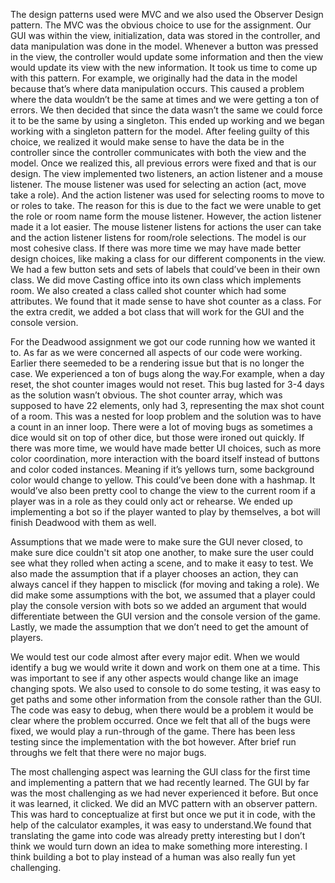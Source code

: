 The design patterns used were MVC and we also used the Observer Design pattern. The MVC was the obvious choice to use for the assignment. Our GUI was within the view, initialization, data was stored in the controller, and data manipulation was done in the model. Whenever a button was pressed in the view, the controller would update some information and then the view would update its view with the new information. It took us time to come up with this pattern. For example, we originally had the data in the model because that’s where data manipulation occurs. This caused a problem where the data wouldn’t be the same at times and we were getting a ton of errors. We then decided that since the data wasn’t the same we could force it to be the same by using a singleton. This ended up working and we began working with a singleton pattern for the model. After feeling guilty of this choice, we realized it would make sense to have the data be in the controller since the controller communicates with both the view and the model. Once we realized this, all previous errors were fixed and that is our design. The view implemented two listeners, an action listener and a mouse listener. The mouse listener was used for selecting an action (act, move take a role). And the action listener was used for selecting rooms to move to or roles to take. The reason for this is due to the fact we were unable to get the role or room name form the mouse listener. However, the action listener made it a lot easier. The mouse listener listens for actions the user can take and the action listener listens for room/role selections. The model is our most cohesive class. If there was more time we may have made better design choices, like making a class for our different components in the view. We had a few button sets and sets of labels that could’ve been in their own class. We did move Casting office into its own class which implements room. We also created a class called shot counter which had some attributes. We found that it made sense to have shot counter as a class. For the extra credit, we added a bot class that will work for the GUI and the console version.

For the Deadwood assignment we got our code running how we wanted it to. As far as we were concerned all aspects of our code were working. Earlier there seemeded to be a rendering issue but that is no longer the case. We experienced a ton of bugs along the way.For example, when a day reset, the shot counter images would not reset. This bug lasted for 3-4 days as the solution wasn’t obvious. The shot counter array, which was supposed to have 22 elements, only had 3, representing the max shot count of a room. This was a nested for loop problem and the solution was to have a count in an inner loop. There were a lot of moving bugs as sometimes a dice would sit on top of other dice, but those were ironed out quickly. If there was more time, we would have made better UI choices, such as more color coordination, more interaction with the board itself instead of buttons and color coded instances. Meaning if it’s yellows turn, some background color would change to yellow. This could’ve been done with a hashmap. It would’ve also been pretty cool to change the view to the current room if a player was in a role as they could only act or rehearse. We ended up implementing a bot so if the player wanted to play by themselves, a bot will finish Deadwood with them as well. 

Assumptions that we made were to make sure the GUI never closed, to make sure dice couldn't sit atop one another, to make sure the user could see what they rolled when acting a scene, and to make it easy to test. We also made the assumption that if a player chooses an action, they can always cancel if they happen to misclick (for moving and taking a role). We did make some assumptions with the bot, we assumed that a player could play the console version with bots so we added an argument that would differentiate between the GUI version and the console version of the game. Lastly, we made the assumption that we don’t need to get the amount of players. 

We would test our code almost after every major edit. When we would identify a bug we would write it down and work on them one at a time. This was important to see if any other aspects would change like an image changing spots. We also used to console to do some testing, it was easy to get paths and some other information from the console rather than the GUI. The code was easy to debug, when there would be a problem it would be clear where the problem occurred. Once we felt that all of the bugs were fixed, we would play a run-through of the game. There has been less testing since the implementation with the bot however. After brief run throughs we felt that there were no major bugs. 

The most challenging aspect was learning the GUI class for the first time and implementing a pattern that we had recently learned. The GUI by far was the most challenging as we had never experienced it before. But once it was learned, it clicked. We did an MVC pattern with an observer pattern. This was hard to conceptualize at first but once we put it in code, with the help of the calculator examples, it was easy to understand.We found that translating the game into code was already pretty interesting but I don’t think we would turn down an idea to make something more interesting. I think building a bot to play instead of a human was also really fun yet challenging. 
